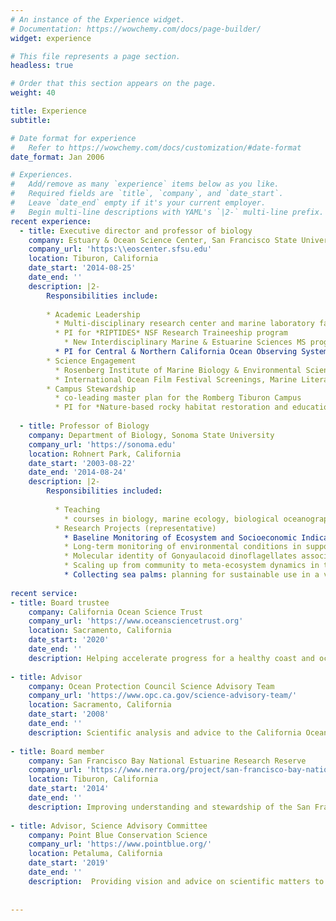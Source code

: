 ```yaml
---
# An instance of the Experience widget.
# Documentation: https://wowchemy.com/docs/page-builder/
widget: experience

# This file represents a page section.
headless: true

# Order that this section appears on the page.
weight: 40

title: Experience
subtitle:

# Date format for experience
#   Refer to https://wowchemy.com/docs/customization/#date-format
date_format: Jan 2006

# Experiences.
#   Add/remove as many `experience` items below as you like.
#   Required fields are `title`, `company`, and `date_start`.
#   Leave `date_end` empty if it's your current employer.
#   Begin multi-line descriptions with YAML's `|2-` multi-line prefix.
recent experience:
  - title: Executive director and professor of biology
    company: Estuary & Ocean Science Center, San Francisco State University
    company_url: 'https:\\eoscenter.sfsu.edu'
    location: Tiburon, California
    date_start: '2014-08-25'
    date_end: ''
    description: |2-
        Responsibilities include:
        
        * Academic Leadership
          * Multi-disciplinary research center and marine laboratory facilities
          * PI for *RIPTIDES* NSF Research Traineeship program
            * New Interdisciplinary Marine & Estuarine Sciences MS program
          * PI for Central & Northern California Ocean Observing System: SF Bay coastal stations
        * Science Engagement
          * Rosenberg Institute of Marine Biology & Environmental Sciences
          * International Ocean Film Festival Screenings, Marine LiteraSea Book Club, Bay Shore Studies, Meet the Scientist
        * Campus Stewardship
          * co-leading master plan for the Romberg Tiburon Campus
          * PI for *Nature-based rocky habitat restoration and education* Coastal Conservancy grant 
        
  - title: Professor of Biology
    company: Department of Biology, Sonoma State University
    company_url: 'https://sonoma.edu'
    location: Rohnert Park, California
    date_start: '2003-08-22'
    date_end: '2014-08-24'
    description: |2-
        Responsibilities included:
          
          * Teaching
            * courses in biology, marine ecology, biological oceanography, invertebrate biology, marine botany, and advanced data analysis
          * Research Projects (representative)
            * Baseline Monitoring of Ecosystem and Socioeconomic Indicators for MPAs along the North Central Coast of California: Sandy Beaches
            * Long-term monitoring of environmental conditions in support of protected marine area management in central and northern California
            * Molecular identity of Gonyaulacoid dinoflagellates associated with mortalities of abalone, urchins and other marine invertebrates in California 
            * Scaling up from community to meta-ecosystem dynamics in the rocky intertidal  
            * Collecting sea palms: planning for sustainable use in a variable environment
         
recent service:
- title: Board trustee
    company: California Ocean Science Trust
    company_url: 'https://www.oceansciencetrust.org'
    location: Sacramento, California
    date_start: '2020'
    date_end: ''
    description: Helping accelerate progress for a healthy coast and ocean
    
- title: Advisor
    company: Ocean Protection Council Science Advisory Team
    company_url: 'https://www.opc.ca.gov/science-advisory-team/'
    location: Sacramento, California
    date_start: '2008'
    date_end: ''
    description: Scientific analysis and advice to the California Ocean Protection Council 
    
- title: Board member
    company: San Francisco Bay National Estuarine Research Reserve
    company_url: 'https://www.nerra.org/project/san-francisco-bay-national-estuarine-research-reserve/'
    location: Tiburon, California
    date_start: '2014'
    date_end: ''
    description: Improving understanding and stewardship of the San Francisco Estuary
        
- title: Advisor, Science Advisory Committee
    company: Point Blue Conservation Science
    company_url: 'https://www.pointblue.org/'
    location: Petaluma, California
    date_start: '2019'
    date_end: ''
    description:  Providing vision and advice on scientific matters to maximize the quality of science conducted by Point Blue and to help achieve collaborative strategic priorities
                  
            
---
```

